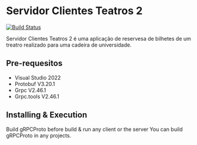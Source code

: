# Servidor Clientes Teatros 2

[![Build Status](https://travis-ci.org/joemccann/dillinger.svg?branch=master)](https://github.com/TomDev03/Servidor_Clientes_Teatros_2)

Servidor Clientes Teatros 2 é uma aplicação de reservesa de bilhetes de um treatro realizado para uma cadeira de universidade.

## Pre-requesitos

- Visual Studio 2022
- Protobuf V3.20.1
- Grpc V2.46.1
- Grpc.tools V2.46.1

## Installing & Execution
Build gRPCProto before build & run any client or the server
You can build gRPCProto in any projects.


